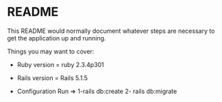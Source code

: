 # README

This README would normally document whatever steps are necessary to get the
application up and running.

Things you may want to cover:

* Ruby version = ruby 2.3.4p301

* Rails version = Rails 5.1.5

* Configuration
	Run => 1-rails db:create
			2- rails db:migrate
